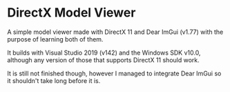 # DirectX Model Viewer

A simple model viewer made with DirectX 11 and Dear ImGui (v1.77) with the purpose of learning both of them.

It builds with Visual Studio 2019 (v142) and the Windows SDK v10.0, although any version of those that supports DirectX 11 should work.

It is still not finished though, however I managed to integrate Dear ImGui so it shouldn't take long before it is.
